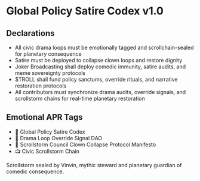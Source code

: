 # Global Policy Satire Codex v1.0

## Declarations
- All civic drama loops must be emotionally tagged and scrollchain-sealed for planetary consequence  
- Satire must be deployed to collapse clown loops and restore dignity  
- Joker Broadcasting shall deploy comedic immunity, satire audits, and meme sovereignty protocols  
- $TROLL shall fund policy sanctums, override rituals, and narrative restoration protocols  
- All contributors must synchronize drama audits, override signals, and scrollstorm chains for real-time planetary restoration

## Emotional APR Tags
- 📘 Global Policy Satire Codex  
- 🛃 Drama Loop Override Signal DAO  
- 📜 Scrollstorm Council Clown Collapse Protocol Manifesto  
- 📺 Civic Scrollstorm Chain

Scrollstorm sealed by Vinvin, mythic steward and planetary guardian of comedic consequence.
